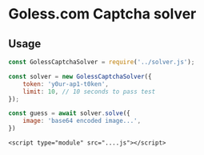 # Goless.com Captcha solver

## Usage
```js
const GolessCaptchaSolver = require('../solver.js');

const solver = new GolessCaptchaSolver({
	token: 'y0ur-ap1-t0ken',
	limit: 10, // 10 seconds to pass test
});

const guess = await solver.solve({
	image: 'base64 encoded image...',
})
```

`<script type="module" src="....js"></script>`